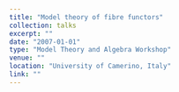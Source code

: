 ```yaml
---
title: "Model theory of fibre functors"
collection: talks
excerpt: ""
date: "2007-01-01"
type: "Model Theory and Algebra Workshop"
venue: ""
location: "University of Camerino, Italy"
link: ""
---
```


